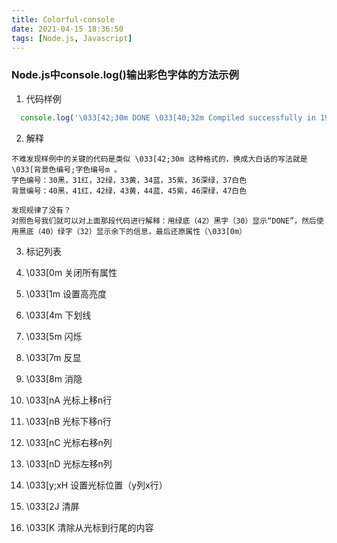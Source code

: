 ```yaml
---
title: Colorful-console
date: 2021-04-15 18:36:50
tags: [Node.js, Javascript]
---
```


### Node.js中console.log()输出彩色字体的方法示例
1. 代码样例
``` js
  console.log('\033[42;30m DONE \033[40;32m Compiled successfully in 19987ms\033[0m');
```
2. 解释

```
不难发现样例中的关键的代码是类似 \033[42;30m 这种格式的，换成大白话的写法就是 \033[背景色编号;字色编号m 。
字色编号：30黑，31红，32绿，33黄，34蓝，35紫，36深绿，37白色
背景编号：40黑，41红，42绿，43黄，44蓝，45紫，46深绿，47白色

发现规律了没有？
对照色号我们就可以对上面那段代码进行解释：用绿底（42）黑字（30）显示“DONE”，然后使用黑底（40）绿字（32）显示余下的信息，最后还原属性（\033[0m）

```
3. 标记列表

1.  \033[0m 关闭所有属性
2. \033[1m 设置高亮度
3. \033[4m 下划线
4. \033[5m 闪烁
5. \033[7m 反显
6. \033[8m 消隐
7. \033[nA 光标上移n行
8. \033[nB 光标下移n行
9. \033[nC 光标右移n列
10. \033[nD 光标左移n列
11. \033[y;xH 设置光标位置（y列x行）
12. \033[2J 清屏
13. \033[K 清除从光标到行尾的内容
